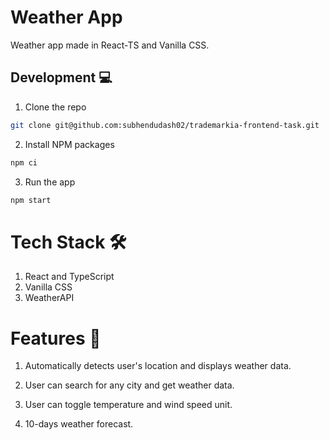 # Weather App

Weather app made in React-TS and Vanilla CSS.

## Development 💻

1. Clone the repo
    
```bash
git clone git@github.com:subhendudash02/trademarkia-frontend-task.git
```

2. Install NPM packages
    
```bash
npm ci
```

3. Run the app
    
```bash
npm start
```

# Tech Stack 🛠

1. React and TypeScript
2. Vanilla CSS
3. WeatherAPI

# Features 📝

1. Automatically detects user's location and displays weather data.

2. User can search for any city and get weather data.

3. User can toggle temperature and wind speed unit.

4. 10-days weather forecast.
